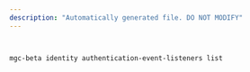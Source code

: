 ```yaml
---
description: "Automatically generated file. DO NOT MODIFY"
---
```


```bash


mgc-beta identity authentication-event-listeners list

```
